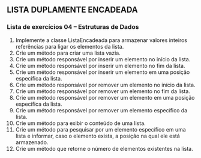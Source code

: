 ## LISTA DUPLAMENTE ENCADEADA
### Lista de exercícios 04 – Estruturas de Dados
1. Implemente a classe ListaEncadeada para armazenar valores inteiros referências para ligar os elementos da lista.
2. Crie um método para criar uma lista vazia.
3. Crie um método responsável por inserir um elemento no início da lista.
4. Crie um método responsável por inserir um elemento no fim da lista.
5. Crie um método responsável por inserir um elemento em uma posição específica da lista.
6. Crie um método responsável por remover um elemento no início da lista.
7. Crie um método responsável por remover um elemento no fim da lista.
8. Crie um método responsável por remover um elemento em uma posição específica da lista.
9. Crie um método responsável por remover um elemento específico da lista.
10. Crie um método para exibir o conteúdo de uma lista.
11. Crie um método para pesquisar por um elemento específico em uma lista e informar, caso o elemento exista, a posição na qual ele está armazenado.
12. Crie um método que retorne o número de elementos existentes na lista.
